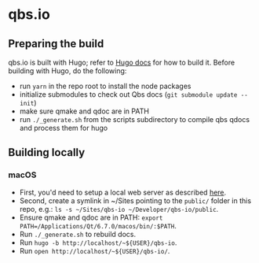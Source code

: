 <!--
SPDX-FileCopyrightText: 2023 Janet Blackquill <uhhadd@gmail.com>

SPDX-License-Identifier: CC0-1.0
-->

# qbs.io

## Preparing the build

qbs.io is built with Hugo; refer to [Hugo docs](https://gohugo.io/getting-started/usage/) for how to build it.
Before building with Hugo, do the following:

- run `yarn` in the repo root to install the node packages
- initialize submodules to check out Qbs docs (`git submodule update --init`)
- make sure qmake and qdoc are in PATH
- run `./_generate.sh` from the scripts subdirectory to compile qbs qdocs and process them for hugo


## Building locally

### macOS
- First, you'd need to setup a local web server as described
  [here](https://discussions.apple.com/docs/DOC-3083).
- Second, create a symlink in ~/Sites pointing to the `public/` folder in this repo, e.g.:
  `ls -s ~/Sites/qbs-io ~/Developer/qbs-io/public`.
- Ensure qmake and qdoc are in PATH: `export PATH=/Applications/Qt/6.7.0/macos/bin/:$PATH`.
- Run `./_generate.sh` to rebuild docs.
- Run `hugo -b http://localhost/~${USER}/qbs-io`.
- Run `open http://localhost/~${USER}/qbs-io/`.